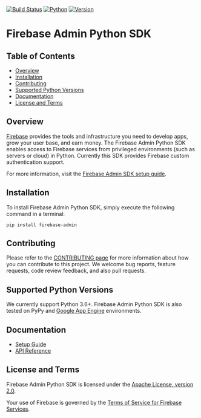 [![Build Status](https://travis-ci.org/firebase/firebase-admin-python.svg?branch=master)](https://travis-ci.org/firebase/firebase-admin-python)
[![Python](https://img.shields.io/pypi/pyversions/firebase-admin.svg)](https://pypi.org/project/firebase-admin/)
[![Version](https://img.shields.io/pypi/v/firebase-admin.svg)](https://pypi.org/project/firebase-admin/)
 
# Firebase Admin Python SDK

## Table of Contents

 * [Overview](#overview)
 * [Installation](#installation)
 * [Contributing](#contributing)
 * [Supported Python Versions](#supported-python-versions)
 * [Documentation](#documentation)
 * [License and Terms](#license-and-terms)

## Overview

[Firebase](https://firebase.google.com) provides the tools and infrastructure
you need to develop apps, grow your user base, and earn money. The Firebase
Admin Python SDK enables access to Firebase services from privileged environments
(such as servers or cloud) in Python. Currently this SDK provides
Firebase custom authentication support.

For more information, visit the
[Firebase Admin SDK setup guide](https://firebase.google.com/docs/admin/setup/).


## Installation

To install Firebase Admin Python SDK, simply execute the following command
in a terminal:

```
pip install firebase-admin
```

## Contributing

Please refer to the [CONTRIBUTING page](./CONTRIBUTING.md) for more information
about how you can contribute to this project. We welcome bug reports, feature
requests, code review feedback, and also pull requests.


## Supported Python Versions

We currently support Python 3.6+. Firebase
Admin Python SDK is also tested on PyPy and
[Google App Engine](https://cloud.google.com/appengine/) environments.


## Documentation

* [Setup Guide](https://firebase.google.com/docs/admin/setup/)
* [API Reference](https://firebase.google.com/docs/reference/admin/python/)


## License and Terms

Firebase Admin Python SDK is licensed under the
[Apache License, version 2.0](http://www.apache.org/licenses/LICENSE-2.0).

Your use of Firebase is governed by the
[Terms of Service for Firebase Services](https://firebase.google.com/terms/).
